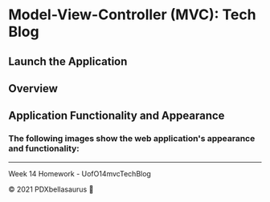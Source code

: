 # Model-View-Controller (MVC): Tech Blog

## Launch the Application

## Overview

## Application Functionality and Appearance

### The following images show the web application's appearance and functionality: 

______________________________
Week 14 Homework - UofO14mvcTechBlog

© 2021 PDXbellasaurus :sauropod: